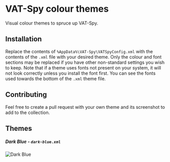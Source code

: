 # VAT-Spy colour themes

Visual colour themes to spruce up VAT-Spy.

## Installation

Replace the contents of `%AppData%\VAT-Spy\VATSpyConfig.xml` with the contents of the `.xml` file with your desired theme. Only the colour and font sections may be replaced if you have other non-standard settings you wish to keep. Note that if a theme uses fonts not present on your system, it will not look correctly unless you install the font first. You can see the fonts used towards the bottom of the `.xml` theme file.

## Contributing

Feel free to create a pull request with your own theme and its screenshot to add to the collection.

## Themes

##### Dark Blue - `dark-blue.xml`
![Dark Blue](https://raw.github.com/mwgg/vatspy-themes/main/screenshots/dark-blue.png)